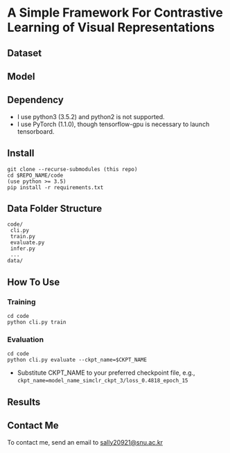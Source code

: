 # A Simple Framework For Contrastive Learning of Visual Representations
## Dataset
## Model
## Dependency
- I use python3 (3.5.2) and python2 is not supported. 
- I use PyTorch (1.1.0), though tensorflow-gpu is necessary to launch tensorboard.
## Install
```
git clone --recurse-submodules (this repo)
cd $REPO_NAME/code
(use python >= 3.5)
pip install -r requirements.txt
```
## Data Folder Structure
```
code/
 cli.py
 train.py
 evaluate.py
 infer.py
 ...
data/
```
## How To Use
### Training
```
cd code
python cli.py train
````

### Evaluation
```
cd code
python cli.py evaluate --ckpt_name=$CKPT_NAME
````
- Substitute CKPT_NAME to your preferred checkpoint file, e.g., `ckpt_name=model_name_simclr_ckpt_3/loss_0.4818_epoch_15`
## Results

## Contact Me
To contact me, send an email to sally20921@snu.ac.kr
